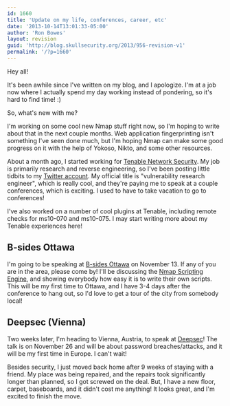 ```yaml
---
id: 1660
title: 'Update on my life, conferences, career, etc'
date: '2013-10-14T13:01:33-05:00'
author: 'Ron Bowes'
layout: revision
guid: 'http://blog.skullsecurity.org/2013/956-revision-v1'
permalink: '/?p=1660'
---
```


Hey all!

It's been awhile since I've written on my blog, and I apologize. I'm at a job now where I actually spend my day working instead of pondering, so it's hard to find time! :)

So, what's new with me?

I'm working on some cool new Nmap stuff right now, so I'm hoping to write about that in the next couple months. Web application fingerprinting isn't something I've seen done much, but I'm hoping Nmap can make some good progress on it with the help of Yokoso, Nikto, and some other resources.  
  
About a month ago, I started working for [Tenable Network Security](http://www.tenable.com). My job is primarily research and reverse engineering, so I've been posting little tidbits to my [Twitter account](https://twitter.com/iagox86). My official title is "vulnerability research engineer", which is really cool, and they're paying me to speak at a couple conferences, which is exciting. I used to have to take vacation to go to conferences!

I've also worked on a number of cool plugins at Tenable, including remote checks for ms10-070 and ms10-075. I may start writing more about my Tenable experiences here!

## B-sides Ottawa

I'm going to be speaking at [B-sides Ottawa](http://www.securitybsides.com/BSidesOttawa) on November 13. If any of you are in the area, please come by! I'll be discussing the [Nmap Scripting Engine](http://nmap.org/nsedoc), and showing everybody how easy it is to write their own scripts. This will be my first time to Ottawa, and I have 3-4 days after the conference to hang out, so I'd love to get a tour of the city from somebody local!

## Deepsec (Vienna)

Two weeks later, I'm heading to Vienna, Austria, to speak at [Deepsec](https://deepsec.net)! The talk is on November 26 and will be about password breaches/attacks, and it will be my first time in Europe. I can't wait!

Besides security, I just moved back home after 9 weeks of staying with a friend. My place was being repaired, and the repairs took significantly longer than planned, so I got screwed on the deal. But, I have a new floor, carpet, baseboards, and it didn't cost me anything! It looks great, and I'm excited to finish the move.